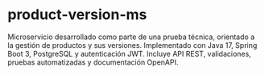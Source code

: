 # product-version-ms
Microservicio desarrollado como parte de una prueba técnica, orientado a la gestión de productos y sus versiones. Implementado con Java 17, Spring Boot 3, PostgreSQL y autenticación JWT. Incluye API REST, validaciones, pruebas automatizadas y documentación OpenAPI.
